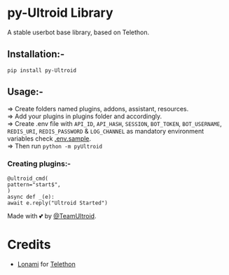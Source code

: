 # py-Ultroid Library
A stable userbot base library, based on Telethon.

## Installation:-
`pip install py-Ultroid`

## Usage:-
=> Create folders named plugins, addons, assistant, resources.<br/>
=> Add your plugins in plugins folder and accordingly.<br/>
=> Create .env file with `API_ID`, `API_HASH`, `SESSION`, 
`BOT_TOKEN`, `BOT_USERNAME`, `REDIS_URI`, `REDIS_PASSWORD` & 
`LOG_CHANNEL` as mandatory environment variables check
[.env.sample](https://github.com/TeamUltroid/Ultroid/.env.sample).<br/>
=> Then run `python -m pyUltroid`<br/>

### Creating plugins:-
`@ultroid_cmd(`<br/>
	`pattern="start$",`<br/>
`)`<br/>
`async def _(e):`<br/>
	`await e.reply("Ultroid Started")`<br/>


Made with 💕 by [@TeamUltroid](https://t.me/TeamUltroid). <br />

# Credits
* [Lonami](https://github.com/LonamiWebs/) for [Telethon](https://github.com/LonamiWebs/Telethon)

